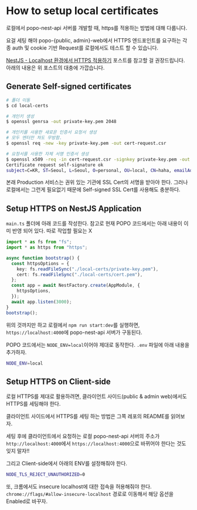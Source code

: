 # How to setup local certificates

로컬에서 popo-nest-api 서버를 개발할 때, https를 적용하는 방법에 대해 다룹니다.

요걸 세팅 해야 popo-{public, admin}-web에서 HTTPS 엔드포인트를 요구하는 각종 auth 및 cookie 기반 Request를 로컬에서도 테스트 할 수 있습니다.

[NestJS - Localhost 환경에서 HTTPS 적용하기](https://lee-yo-han.github.io/nestjs-localhost-https) 포스트를 참고할 걸 권장드립니다. 아래의 내용은 위 포스트의 대충에 가깝습니다.


## Generate Self-signed certificates

```sh
# 폴더 이동
$ cd local-certs

# 개인키 생성
$ openssl genrsa -out private-key.pem 2048

# 개인키를 사용한 새로운 인증서 요청서 생성
# 모두 엔터만 쳐도 무방함.
$ openssl req -new -key private-key.pem -out cert-request.csr

# 요청서를 사용한 자체 서명 인증서 생성
$ openssl x509 -req -in cert-request.csr -signkey private-key.pem -out cert.pem
Certificate request self-signature ok
subject=C=KR, ST=Seoul, L=Seoul, O=personal, OU=local, CN=haha, emailAddress=hoho
```

본래 Production 서비스는 권위 있는 기관에 SSL Cert의 서명을 받아야 한다.
그러나 로컬에서는 그런게 필요없기 때문에 Self-signed SSL Cert를 사용해도 충분하다.

## Setup HTTPS on NestJS Application

`main.ts` 폴더에 아래 코드를 작성한다. 참고로 현재 POPO 코드에서는 아래 내용이 이미 반영 되어 있다. 따로 작업할 필요는 X

```ts
import * as fs from "fs";
import * as https from "https";

async function bootstrap() {
  const httpsOptions = {
    key: fs.readFileSync("./local-certs/private-key.pem"),
    cert: fs.readFileSync("./local-certs/cert.pem"),
  };
  const app = await NestFactory.create(AppModule, {
    httpsOptions,
  });
  await app.listen(3000);
}
bootstrap();
```

위의 것까지만 하고 로컬에서 `npm run start:dev`를 실행하면, `https://localhost:4000`에 popo-nest-api 서버가 구동된다.

POPO 코드에서는 `NODE_ENV=local`이어야 제대로 동작한다. `.env` 파일에 아래 내용을 추가하자.

```sh
NODE_ENV=local
```

## Setup HTTPS on Client-side

로컬 HTTPS를 제대로 활용하려면, 클라이언트 사이드(public & admin web)에서도 HTTPS를 세팅해야 한다.

클라이언트 사이드에서 HTTPS를 세팅 하는 방법은 그쪽 레포의 README를 읽어보자.

세팅 후에 클라이언트에서 요청하는 로컬 popo-nest-api 서버의 주소가 `http://localhost:4000`에서 `https://localhost:4000`으로 바뀌어야 한다는 것도 잊지 말자!!


그리고 Client-side에서 아래의 ENV를 설정해줘야 한다.

```sh
NODE_TLS_REJECT_UNAUTHORIZED=0
```


또, 크롬에서도 insecure localhost에 대한 접속을 허용해줘야 한다. `chrome://flags/#allow-insecure-localhost` 경로로 이동해서 해당 옵션을 Enabled로 바꾸자.

